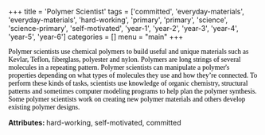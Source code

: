 +++
title = 'Polymer Scientist'
tags = ['committed', 'everyday-materials', 'everyday-materials', 'hard-working', 'primary', 'primary', 'science', 'science-primary', 'self-motivated', 'year-1', 'year-2', 'year-3', 'year-4', 'year-5', 'year-6']
categories = []
menu = "main"
+++

<span style="font-family: 'Georgia',serif;"><span style="color: #000000;">Polymer scientists use chemical polymers to build useful and unique materials such as Kevlar, Teflon, fiberglass, polyester and nylon. Polymers are long strings of several molecules in a repeating pattern. Polymer scientists can manipulate a polymer's properties depending on what types of molecules they use and how they’re connected. To perform these kinds of tasks, scientists use knowledge of organic chemistry, structural patterns and sometimes computer modeling programs to help plan the polymer synthesis. Some polymer scientists work on creating new polymer materials and others develop existing polymer designs. </span></span>

<strong>Attributes: </strong>hard-working, self-motivated, committed
